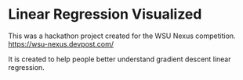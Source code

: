 # Linear Regression Visualized

This was a hackathon project created for the WSU Nexus competition.
https://wsu-nexus.devpost.com/

It is created to help people better understand gradient descent linear regression.
